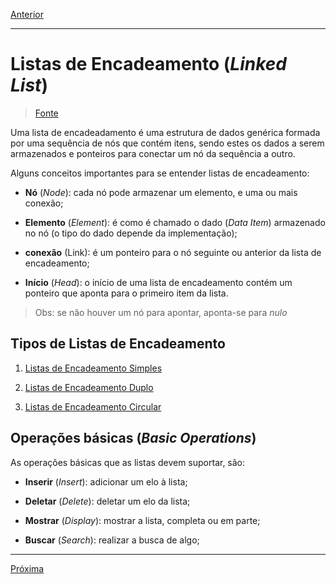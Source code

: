 [Anterior](../U1-introduction/03-pointers.md)

---

# Listas de Encadeamento (_Linked List_)

> [Fonte](https://www.tutorialspoint.com/data_structures_algorithms/linked_list_algorithms.htm)

Uma lista de encadeadamento é uma estrutura de dados genérica formada por uma sequência de nós que contém itens, sendo estes os dados a serem armazenados e ponteiros para conectar um nó da sequência a outro.

Alguns conceitos importantes para se entender listas de encadeamento:

- **Nó** (_Node_): cada nó pode armazenar um elemento, e uma ou mais conexão;

- **Elemento** (_Element_): é como é chamado o dado (_Data Item_) armazenado no nó (o tipo do dado depende da implementação);

- **conexão** (Link): é um ponteiro para o nó seguinte ou anterior da lista de encadeamento;

- **Início** (_Head_): o início de uma lista de encadeamento contém um ponteiro que aponta para o primeiro item da lista.

> Obs: se não houver um nó para apontar, aponta-se para _nulo_

## Tipos de Listas de Encadeamento

1. [Listas de Encadeamento Simples](./06-simpleLL.md)

2. [Listas de Encadeamento Duplo](./07-doubleLL.md)

3. [Listas de Encadeamento Circular](./08-circularLL.md)

## Operações básicas (_Basic Operations_)

As operações básicas que as listas devem suportar, são:

- **Inserir** (_Insert_): adicionar um elo à lista;

- **Deletar** (_Delete_): deletar um elo da lista;

- **Mostrar** (_Display_): mostrar a lista, completa ou em parte;

- **Buscar** (_Search_): realizar a busca de algo;

---

[Próxima](./05-simpleLL.md)
